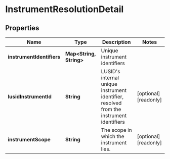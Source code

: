 

# InstrumentResolutionDetail


## Properties

| Name | Type | Description | Notes |
|------------ | ------------- | ------------- | -------------|
|**instrumentIdentifiers** | **Map&lt;String, String&gt;** | Unique instrument identifiers |  |
|**lusidInstrumentId** | **String** | LUSID&#39;s internal unique instrument identifier, resolved from the instrument identifiers |  [optional] [readonly] |
|**instrumentScope** | **String** | The scope in which the instrument lies. |  [optional] [readonly] |



